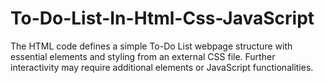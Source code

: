 # To-Do-List-In-Html-Css-JavaScript
The HTML code defines a simple To-Do List webpage structure with essential elements and styling from an external CSS file. Further interactivity may require additional elements or JavaScript functionalities.

